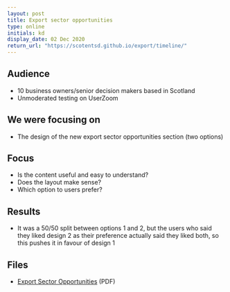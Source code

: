 ```yaml
---
layout: post
title: Export sector opportunities
type: online
initials: kd
display_date: 02 Dec 2020
return_url: "https://scotentsd.github.io/export/timeline/"
---
```


## Audience
- 10 business owners/senior decision makers based in Scotland 
- Unmoderated testing on UserZoom 

## We were focusing on
- The design of the new export sector opportunities section (two options)

## Focus
- Is the content useful and easy to understand? 
- Does the layout make sense? 
- Which option to users prefer? 

## Results

- It was a 50/50 split between options 1 and 2, but the users who said they liked design 2 as their preference actually said they liked both, so this pushes it in favour of design 1 


## Files
- [Export Sector Opportunities](/export/files/SE-Exporting-SectorOpportunities-101220.pdf) (PDF)

